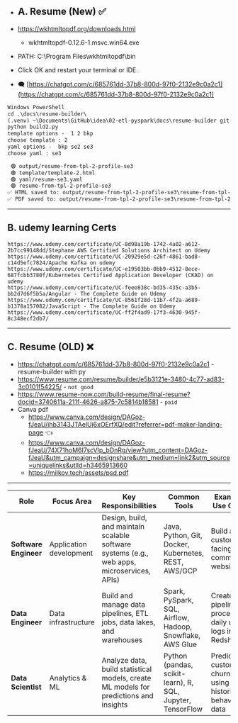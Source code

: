 - ## A. Resume (New) ✅
- https://wkhtmltopdf.org/downloads.html
  - wkhtmltopdf-0.12.6-1.msvc.win64.exe
- PATH: C:\Program Files\wkhtmltopdf\bin
- Click OK and restart your terminal or IDE.

- 🗨️ [https://chatgpt.com/c/685761dd-37b8-800d-97f0-2132e9c0a2c1](https://chatgpt.com/c/685761dd-37b8-800d-97f0-2132e9c0a2c1)
```txt
Windows PowerShell
cd .\docs\resume-builder\
(.venv) ~\Documents\GitHub\idea\02-etl-pyspark\docs\resume-builder git:[main]
python build2.py
template options -  1 2 bkp
choose template : 2
yaml options -  bkp se2 se3
choose yaml : se3

 🟢 output/resume-from-tpl-2-profile-se3
 🟢 template/template-2.html
 🟢 yaml/resume-se3.yaml
 🟢 resume-from-tpl-2-profile-se3
✅ HTML saved to: output/resume-from-tpl-2-profile-se3\resume-from-tpl-2-profile-se3_v1.html
✅ PDF saved to: output/resume-from-tpl-2-profile-se3\resume-from-tpl-2-profile-se3_v1.pdf
```

---
## B. udemy learning Certs
```
https://www.udemy.com/certificate/UC-8d98a19b-1742-4a02-a612-2b7cc99148dd/Stephane AWS Certified Solutions Architect on Udemy
https://www.udemy.com/certificate/UC-20929e5d-c26f-4861-bad8-c14d5efc7824/Apache Kafka on udemy
https://www.udemy.com/certificate/UC-e19503bb-0bb9-4512-8ece-687fcbb3780f/Kubernetes Certified Application Developer (CKAD) on udemy
https://www.udemy.com/certificate/UC-feee838c-bd35-435c-a3b5-bb2d7d6f5b5a/Angular - The Complete Guide on Udemy
https://www.udemy.com/certificate/UC-8561f28d-11b7-4f2a-a689-b1378a157082/JavaScript - The Complete Guide on Udemy
https://www.udemy.com/certificate/UC-ff2f4ad9-17f3-4630-945f-8c348ecf2db7/
```

---
## C. Resume (OLD) ❌
- https://chatgpt.com/c/685761dd-37b8-800d-97f0-2132e9c0a2c1 - resume-builder with py
- https://www.resume.com/resume/builder/e5b3121e-3480-4c77-ad83-3c0101f54225/ - `not good`
- https://www.resume-now.com/build-resume/final-resume?docid=3740611a-211f-4626-a875-7c5814b18581 - `paid`
- Canva pdf
  - https://www.canva.com/design/DAGoz-fJeaU/ihb3143JTAelUj6xOErfXQ/edit?referrer=pdf-maker-landing-page :point_left:
  - https://www.canva.com/design/DAGoz-fJeaU/74X71hoM6I7scVlp_bDnRg/view?utm_content=DAGoz-fJeaU&utm_campaign=designshare&utm_medium=link2&utm_source=uniquelinks&utlId=h3465913660
  - https://milkov.tech/assets/psd.pdf

---

| Role                  | Focus Area              | Key Responsibilities                                                                        | Common Tools                                               | Example Use Case                                           |
| --------------------- | ----------------------- | ------------------------------------------------------------------------------------------- | ---------------------------------------------------------- | ---------------------------------------------------------- |
| **Software Engineer** | Application development | Design, build, and maintain scalable software systems (e.g., web apps, microservices, APIs) | Java, Python, Git, Docker, Kubernetes, REST, AWS/GCP       | Build a customer-facing e-commerce website                 |
| **Data Engineer**     | Data infrastructure     | Build and manage data pipelines, ETL jobs, data lakes, and warehouses                       | Spark, PySpark, SQL, Airflow, Hadoop, Snowflake, AWS Glue  | Create a pipeline to process daily user logs into Redshift |
| **Data Scientist**    | Analytics & ML          | Analyze data, build statistical models, create ML models for predictions and insights       | Python (pandas, scikit-learn), R, SQL, Jupyter, TensorFlow | Predict customer churn using historical behavior data      |
